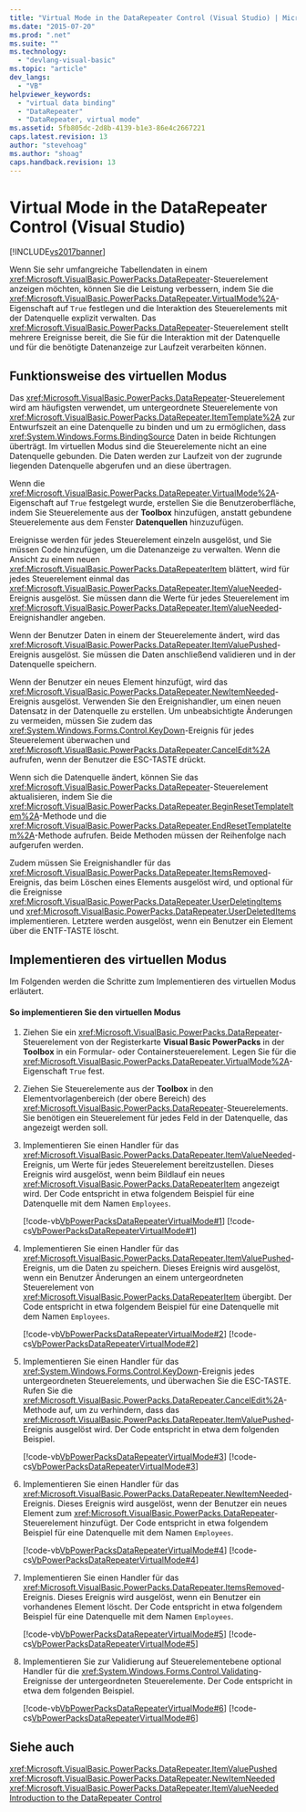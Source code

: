 ```yaml
---
title: "Virtual Mode in the DataRepeater Control (Visual Studio) | Microsoft Docs"
ms.date: "2015-07-20"
ms.prod: ".net"
ms.suite: ""
ms.technology: 
  - "devlang-visual-basic"
ms.topic: "article"
dev_langs: 
  - "VB"
helpviewer_keywords: 
  - "virtual data binding"
  - "DataRepeater"
  - "DataRepeater, virtual mode"
ms.assetid: 5fb805dc-2d8b-4139-b1e3-86e4c2667221
caps.latest.revision: 13
author: "stevehoag"
ms.author: "shoag"
caps.handback.revision: 13
---
```

# Virtual Mode in the DataRepeater Control (Visual Studio)
[!INCLUDE[vs2017banner](../../../visual-basic/includes/vs2017banner.md)]

Wenn Sie sehr umfangreiche Tabellendaten in einem <xref:Microsoft.VisualBasic.PowerPacks.DataRepeater>\-Steuerelement anzeigen möchten, können Sie die Leistung verbessern, indem Sie die <xref:Microsoft.VisualBasic.PowerPacks.DataRepeater.VirtualMode%2A>\-Eigenschaft auf `True` festlegen und die Interaktion des Steuerelements mit der Datenquelle explizit verwalten.  Das <xref:Microsoft.VisualBasic.PowerPacks.DataRepeater>\-Steuerelement stellt mehrere Ereignisse bereit, die Sie für die Interaktion mit der Datenquelle und für die benötigte Datenanzeige zur Laufzeit verarbeiten können.  
  
## Funktionsweise des virtuellen Modus  
 Das <xref:Microsoft.VisualBasic.PowerPacks.DataRepeater>\-Steuerelement wird am häufigsten verwendet, um untergeordnete Steuerelemente von <xref:Microsoft.VisualBasic.PowerPacks.DataRepeater.ItemTemplate%2A> zur Entwurfszeit an eine Datenquelle zu binden und um zu ermöglichen, dass <xref:System.Windows.Forms.BindingSource> Daten in beide Richtungen überträgt.  Im virtuellen Modus sind die Steuerelemente nicht an eine Datenquelle gebunden. Die Daten werden zur Laufzeit von der zugrunde liegenden Datenquelle abgerufen und an diese übertragen.  
  
 Wenn die <xref:Microsoft.VisualBasic.PowerPacks.DataRepeater.VirtualMode%2A>\-Eigenschaft auf `True` festgelegt wurde, erstellen Sie die Benutzeroberfläche, indem Sie Steuerelemente aus der **Toolbox** hinzufügen, anstatt gebundene Steuerelemente aus dem Fenster **Datenquellen** hinzuzufügen.  
  
 Ereignisse werden für jedes Steuerelement einzeln ausgelöst, und Sie müssen Code hinzufügen, um die Datenanzeige zu verwalten.  Wenn die Ansicht zu einem neuen <xref:Microsoft.VisualBasic.PowerPacks.DataRepeaterItem> blättert, wird für jedes Steuerelement einmal das <xref:Microsoft.VisualBasic.PowerPacks.DataRepeater.ItemValueNeeded>\-Ereignis ausgelöst. Sie müssen dann die Werte für jedes Steuerelement im <xref:Microsoft.VisualBasic.PowerPacks.DataRepeater.ItemValueNeeded>\-Ereignishandler angeben.  
  
 Wenn der Benutzer Daten in einem der Steuerelemente ändert, wird das <xref:Microsoft.VisualBasic.PowerPacks.DataRepeater.ItemValuePushed>\-Ereignis ausgelöst. Sie müssen die Daten anschließend validieren und in der Datenquelle speichern.  
  
 Wenn der Benutzer ein neues Element hinzufügt, wird das <xref:Microsoft.VisualBasic.PowerPacks.DataRepeater.NewItemNeeded>\-Ereignis ausgelöst.  Verwenden Sie den Ereignishandler, um einen neuen Datensatz in der Datenquelle zu erstellen.  Um unbeabsichtigte Änderungen zu vermeiden, müssen Sie zudem das <xref:System.Windows.Forms.Control.KeyDown>\-Ereignis für jedes Steuerelement überwachen und <xref:Microsoft.VisualBasic.PowerPacks.DataRepeater.CancelEdit%2A> aufrufen, wenn der Benutzer die ESC\-TASTE drückt.  
  
 Wenn sich die Datenquelle ändert, können Sie das <xref:Microsoft.VisualBasic.PowerPacks.DataRepeater>\-Steuerelement aktualisieren, indem Sie die <xref:Microsoft.VisualBasic.PowerPacks.DataRepeater.BeginResetTemplateItem%2A>\-Methode und die <xref:Microsoft.VisualBasic.PowerPacks.DataRepeater.EndResetTemplateItem%2A>\-Methode aufrufen.  Beide Methoden müssen der Reihenfolge nach aufgerufen werden.  
  
 Zudem müssen Sie Ereignishandler für das <xref:Microsoft.VisualBasic.PowerPacks.DataRepeater.ItemsRemoved>\-Ereignis, das beim Löschen eines Elements ausgelöst wird, und optional für die Ereignisse <xref:Microsoft.VisualBasic.PowerPacks.DataRepeater.UserDeletingItems> und <xref:Microsoft.VisualBasic.PowerPacks.DataRepeater.UserDeletedItems> implementieren. Letztere werden ausgelöst, wenn ein Benutzer ein Element über die ENTF\-TASTE löscht.  
  
## Implementieren des virtuellen Modus  
 Im Folgenden werden die Schritte zum Implementieren des virtuellen Modus erläutert.  
  
#### So implementieren Sie den virtuellen Modus  
  
1.  Ziehen Sie ein <xref:Microsoft.VisualBasic.PowerPacks.DataRepeater>\-Steuerelement von der Registerkarte **Visual Basic PowerPacks** in der **Toolbox** in ein Formular\- oder Containersteuerelement.  Legen Sie für die <xref:Microsoft.VisualBasic.PowerPacks.DataRepeater.VirtualMode%2A>\-Eigenschaft `True` fest.  
  
2.  Ziehen Sie Steuerelemente aus der **Toolbox** in den Elementvorlagenbereich \(der obere Bereich\) des <xref:Microsoft.VisualBasic.PowerPacks.DataRepeater>\-Steuerelements.  Sie benötigen ein Steuerelement für jedes Feld in der Datenquelle, das angezeigt werden soll.  
  
3.  Implementieren Sie einen Handler für das <xref:Microsoft.VisualBasic.PowerPacks.DataRepeater.ItemValueNeeded>\-Ereignis, um Werte für jedes Steuerelement bereitzustellen.  Dieses Ereignis wird ausgelöst, wenn beim Bildlauf ein neues <xref:Microsoft.VisualBasic.PowerPacks.DataRepeaterItem> angezeigt wird.  Der Code entspricht in etwa folgendem Beispiel für eine Datenquelle mit dem Namen `Employees`.  
  
     [!code-vb[VbPowerPacksDataRepeaterVirtualMode#1](../../../visual-basic/developing-apps/windows-forms/codesnippet/VisualBasic/virtual-mode-in-the-datarepeater-control-visual-studio_1.vb)]
     [!code-cs[VbPowerPacksDataRepeaterVirtualMode#1](../../../visual-basic/developing-apps/windows-forms/codesnippet/CSharp/virtual-mode-in-the-datarepeater-control-visual-studio_1.cs)]  
  
4.  Implementieren Sie einen Handler für das <xref:Microsoft.VisualBasic.PowerPacks.DataRepeater.ItemValuePushed>\-Ereignis, um die Daten zu speichern.  Dieses Ereignis wird ausgelöst, wenn ein Benutzer Änderungen an einem untergeordneten Steuerelement von <xref:Microsoft.VisualBasic.PowerPacks.DataRepeaterItem> übergibt.  Der Code entspricht in etwa folgendem Beispiel für eine Datenquelle mit dem Namen `Employees`.  
  
     [!code-vb[VbPowerPacksDataRepeaterVirtualMode#2](../../../visual-basic/developing-apps/windows-forms/codesnippet/VisualBasic/virtual-mode-in-the-datarepeater-control-visual-studio_2.vb)]
     [!code-cs[VbPowerPacksDataRepeaterVirtualMode#2](../../../visual-basic/developing-apps/windows-forms/codesnippet/CSharp/virtual-mode-in-the-datarepeater-control-visual-studio_2.cs)]  
  
5.  Implementieren Sie einen Handler für das <xref:System.Windows.Forms.Control.KeyDown>\-Ereignis jedes untergeordneten Steuerelements, und überwachen Sie die ESC\-TASTE.  Rufen Sie die <xref:Microsoft.VisualBasic.PowerPacks.DataRepeater.CancelEdit%2A>\-Methode auf, um zu verhindern, dass das <xref:Microsoft.VisualBasic.PowerPacks.DataRepeater.ItemValuePushed>\-Ereignis ausgelöst wird.  Der Code entspricht in etwa dem folgenden Beispiel.  
  
     [!code-vb[VbPowerPacksDataRepeaterVirtualMode#3](../../../visual-basic/developing-apps/windows-forms/codesnippet/VisualBasic/virtual-mode-in-the-datarepeater-control-visual-studio_3.vb)]
     [!code-cs[VbPowerPacksDataRepeaterVirtualMode#3](../../../visual-basic/developing-apps/windows-forms/codesnippet/CSharp/virtual-mode-in-the-datarepeater-control-visual-studio_3.cs)]  
  
6.  Implementieren Sie einen Handler für das <xref:Microsoft.VisualBasic.PowerPacks.DataRepeater.NewItemNeeded>\-Ereignis.  Dieses Ereignis wird ausgelöst, wenn der Benutzer ein neues Element zum <xref:Microsoft.VisualBasic.PowerPacks.DataRepeater>\-Steuerelement hinzufügt.  Der Code entspricht in etwa folgendem Beispiel für eine Datenquelle mit dem Namen `Employees`.  
  
     [!code-vb[VbPowerPacksDataRepeaterVirtualMode#4](../../../visual-basic/developing-apps/windows-forms/codesnippet/VisualBasic/virtual-mode-in-the-datarepeater-control-visual-studio_4.vb)]
     [!code-cs[VbPowerPacksDataRepeaterVirtualMode#4](../../../visual-basic/developing-apps/windows-forms/codesnippet/CSharp/virtual-mode-in-the-datarepeater-control-visual-studio_4.cs)]  
  
7.  Implementieren Sie einen Handler für das <xref:Microsoft.VisualBasic.PowerPacks.DataRepeater.ItemsRemoved>\-Ereignis.  Dieses Ereignis wird ausgelöst, wenn ein Benutzer ein vorhandenes Element löscht.  Der Code entspricht in etwa folgendem Beispiel für eine Datenquelle mit dem Namen `Employees`.  
  
     [!code-vb[VbPowerPacksDataRepeaterVirtualMode#5](../../../visual-basic/developing-apps/windows-forms/codesnippet/VisualBasic/virtual-mode-in-the-datarepeater-control-visual-studio_5.vb)]
     [!code-cs[VbPowerPacksDataRepeaterVirtualMode#5](../../../visual-basic/developing-apps/windows-forms/codesnippet/CSharp/virtual-mode-in-the-datarepeater-control-visual-studio_5.cs)]  
  
8.  Implementieren Sie zur Validierung auf Steuerelementebene optional Handler für die <xref:System.Windows.Forms.Control.Validating>\-Ereignisse der untergeordneten Steuerelemente.  Der Code entspricht in etwa dem folgenden Beispiel.  
  
     [!code-vb[VbPowerPacksDataRepeaterVirtualMode#6](../../../visual-basic/developing-apps/windows-forms/codesnippet/VisualBasic/virtual-mode-in-the-datarepeater-control-visual-studio_6.vb)]
     [!code-cs[VbPowerPacksDataRepeaterVirtualMode#6](../../../visual-basic/developing-apps/windows-forms/codesnippet/CSharp/virtual-mode-in-the-datarepeater-control-visual-studio_6.cs)]  
  
## Siehe auch  
 <xref:Microsoft.VisualBasic.PowerPacks.DataRepeater.ItemValuePushed>   
 <xref:Microsoft.VisualBasic.PowerPacks.DataRepeater.NewItemNeeded>   
 <xref:Microsoft.VisualBasic.PowerPacks.DataRepeater.ItemValueNeeded>   
 [Introduction to the DataRepeater Control](../../../visual-basic/developing-apps/windows-forms/introduction-to-the-datarepeater-control-visual-studio.md)